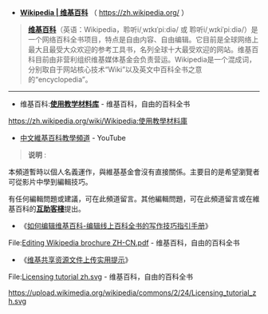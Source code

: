 - [**Wikipedia | 维基百科**](https://www.wikipedia.org/)  （ https://zh.wikipedia.org/ ）

> [**维基百科**](https://zh.wikipedia.org/wiki/维基百科)（英语：Wikipedia，聆听i/ˌwɪkᵻˈpiːdiə/ 或 聆听i/ˌwɪkiˈpiːdiə/）是一个网络百科全书项目，特点是自由内容、自由编辑。它目前是全球网络上最大且最受大众欢迎的参考工具书，名列全球十大最受欢迎的网站。维基百科目前由非营利组织维基媒体基金会负责营运。Wikipedia是一个混成词，分别取自于网站核心技术“Wiki”以及英文中百科全书之意的“encyclopedia”。

---------------------------------------------------------------

- 维基百科:[**使用教学材料库**](https://zh.wikipedia.org/wiki/Wikipedia:使用教學材料庫) - 维基百科，自由的百科全书

https://zh.wikipedia.org/wiki/Wikipedia:使用教學材料庫

- [中文維基百科教學頻道](https://www.youtube.com/channel/UCr2qWVVeQwIp5-CPimUj4cg) - YouTube

> **说明** :

本頻道暫時以個人名義運作，與維基基金會沒有直接關係。主要目的是希望瀏覽者可從影片中學到編輯技巧。

有任何編輯問題或建議，可在此頻道留言。其他編輯問題，可在此頻道留言或在維基百科的[**互助客棧**](https://zh.wikipedia.org/wiki/Wikipedia:互助客栈)提出。

- 《[如何编辑维基百科-编辑线上百科全书的写作技巧指引手册](https://taoste.github.io/Hello-World/Technical%20File(PDF)/维基百科/Editing_Wikipedia_brochure_ZH-CN.pdf)》

File:[Editing Wikipedia brochure ZH-CN.pdf](https://zh.wikipedia.org/wiki/File:Editing_Wikipedia_brochure_ZH-CN.pdf) - 维基百科，自由的百科全书


- 《[维基共享资源文件上传实用提示](https://taoste.github.io/Hello-World/Technical%20File(PDF)/维基百科/Licensing_tutorial_zh.svg)》

File:[Licensing tutorial zh.svg](https://zh.wikipedia.org/wiki/File:Licensing_tutorial_zh.svg) - 维基百科，自由的百科全书

https://upload.wikimedia.org/wikipedia/commons/2/24/Licensing_tutorial_zh.svg

